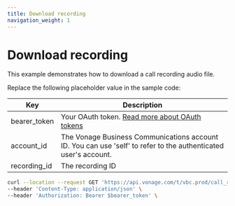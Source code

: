 ```yaml
---
title: Download recording
navigation_weight: 1
---
```


# Download recording

This example demonstrates how to download a call recording audio file.

Replace the following placeholder value in the sample code:

| Key | Description |
| --- | ----------- |
| bearer_token      | Your OAuth token. [Read more about OAuth tokens](/getting-started/create-a-developer-account) |
| account_id        | The Vonage Business Communications account ID. You can use 'self' to refer to the authenticated user's account. |
| recording_id      | The recording ID |


``` bash
curl --location --request GET 'https://api.vonage.com/t/vbc.prod/call_recording/v1/api/audio/recording/$recording_id' \
--header 'Content-Type: application/json' \
--header 'Authorization: Bearer $bearer_token' \
```
